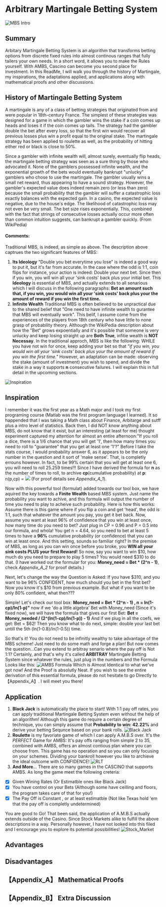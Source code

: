 # Arbitrary Martingale Betting System
![MBS Intro](https://www.5paisa.com/school/Includes/Image/averaging/3Martingale%20betting%20system.jpg)

## Summary
Arbitary Martingale Betting System is an algorithm that transforms betting options from discrete fixed rules into almost continous ranges that fully tailers your own needs. In a short word, it allows you to make the Rules yourself. With AMBS, Cascino can become you second place for investment. In this ReadMe, I will walk you through the history of Martingale, my inspirations, the adaptations applied, and applications along with mathematical proofs and other discussions. 

## History of Martingale Betting System
A martingale is any of a class of betting strategies that originated from and were popular in 18th-century France. The simplest of these strategies was designed for a game in which the gambler wins the stake if a coin comes up heads and loses it if the coin comes up tails. The strategy had the gambler double the bet after every loss, so that the first win would recover all previous losses plus win a profit equal to the original stake. The martingale strategy has been applied to roulette as well, as the probability of hitting either red or black is close to 50%.

Since a gambler with infinite wealth will, almost surely, eventually flip heads, the martingale betting strategy was seen as a sure thing by those who advocated it. None of the gamblers possessed infinite wealth, and the exponential growth of the bets would eventually bankrupt "unlucky" gamblers who chose to use the martingale. The gambler usually wins a small net reward, thus appearing to have a sound strategy. However, the gambler's expected value does indeed remain zero (or less than zero) because the small probability that the gambler will suffer a catastrophic loss exactly balances with the expected gain. In a casino, the expected value is negative, due to the house's edge. The likelihood of catastrophic loss may not even be very small. The bet size rises exponentially. This, combined with the fact that strings of consecutive losses actually occur more often than common intuition suggests, can bankrupt a gambler quickly. (From WikiPedia)

#### Comments:
Traditional MBS, is indeed, as simple as above. The description above captrues the two significant features of MBS:
1. **Its Ideology** "Double you bet everytime you lose" is indeed a good way to put it, but it's far from accurate. In the case where the odd is 1:1, coin flips for instance, your action is indeed: Double your next bet. Since then if you win, you will win all your 'sink costs' back plus your initial bet. This **Ideology** is essential of MBS, and actually extends to all senarious which I will discuss in the following paragraphs: **Bet an amount such that, if you win, you would win all your 'sink costs' back plus your the amount of reward if you win the first time.** 
2. **Infinite Wealth** Traditional MBS is often believed to be unpractical due to the shared belief that "One need to have infinite wealth to gurantee that MBS will eventually work". This belif, I assume come from the experiences of the players from 18th century who have little to none grasp of probability theory. Although the WikiPedia description about how the "Bet" grows expoentially and it's possible that someone is very unlucky and keep losing straight up are **Both True**, infitie wealth is **NOT Necessay**. In the traditional approch, MBS is like the following: WHILE you have not win for once, keep adding your bet so that *"if you win, you would win all your 'sink costs' back plus your the amount of reward if you win the first time."* However, an adaptation can be made: observing the stake (amount of investment) you wish to spend, and divide the stake in a way it supports **n** consecutive failures. I will explain this in full detail in the upcoming sections.

![Inspiration](https://miro.medium.com/max/1200/1*K0w6c8Mv7V80iwgWjSK0Zg.jpeg)
## Inspiration
I remember it was the first year as a Math major and I took my first programing course (Matlab was the first program language I learned). It so happended that I was taking a Math class about Finance, Arbitarge and sutff plus a intro level of statistics. Back then, I did NOT know anything about MBS, do not know that it exist, but an interesting (at least for me) thought experiment captured my attention for almost an entire afternoon:"If you roll a dice, there is a 1/6 chance that you will get '1', then how many times you need to roll to "guarantee" that you get at least one '1'?"  Before I take the stats course, I would probability answer 6, as it appears to be the only number in the question and it sort of 'make sense'. That, is completly errouns however. In fact, to be 99% certain that you will get at least one 6, you will need to roll 25.259 times!!! Since I have derived the formula for **n** as the number of times to roll, to archive **cp**(cumulative probability) at **p**: n(p,cp) = <img src="https://render.githubusercontent.com/render/math?math=\frac{ln(1-cp)}{ln(1-p)}"> (For proof details see *Appendix_A_1*). 

Now with this powerful tool (formulat) added towards our tool box, we have aquired the key towards a **Finite Wealth** based MBS system. Just name the probability you want to achive, and this formula will output the number of time you need to play to acheive such probability. Here is how this works: Assume there is this game where if you flip a coin and get 'head', the odd is 1:1, such that whatever the amount you pay, you get it bet back. Now, assume you want at least 96% of confidence that you win at least once, how many time do you need to bet?  Just plug in CP = 0.96 and P = 0.5 into our formula, and whola! You get n = 4.64, so you need to bet at least 5 times to have a **96%** cumulative probability (or confidence) that you can win at least once. And this setting, sounds so familiar right? In the premise of MBS, as long as you can win once before you broke, you **WIN all your sink costs PLUS your first Reward!** So now, say you want to win $10, how much do you need to prepare to play 5 times? You would need $310 to do that. (I have worked out the formular for you: **Money_need = Bet * (2^n - 1)**, check *Appendix_A_2* for proof details.) 

Next, let's change the way the Question is Asked: If you have $310, and you want to be 96% CONFIDENT, how much should you bet in the first bet? Now you know it's $10 from previous example. But what if you want to be only 80% confident, what then??? 

Simple! Let's check our tool box: **Money_need = Bet * (2^n - 1) , n = ln(1-cp)/ln(1-p)"** now if we 'do a little algebra' Bet with Money_need (Since it's fixed now), we will have the formula that gives our first Bet: **Bet = Money_needed / (2^(ln(1-cp)/ln(1-p)) - 1)** And if we plug in all the coefs, we get: Bet = $62! Then you know what to do next, simple: double your last bet untill the 5th (ln(1-0.8)/ln(1-0.5)) time. 

So that's it! You do not need to be infinitly wealthy to take advantage of the MBS scheme! Just need to do some math and forge a plan! But now comes the question...Can you extend to arbitray senario where the pay off is Not 1:1? Certainly, and that's why it's called **ARBITRAY** Martingale Betting System since whatever the rules, just plug in the numbers and the Formula Looks like this: 
![AMBS Formula](https://www.linkpicture.com/q/QQ图片20201021212637.png)
Which is Almost Identical to what we've got now! And the Proof is absolutly Neat. If you wish to see the entire derivation of this essential formula, please do not hesitate to go Directly to 【Appendix_A】. I will meet you there! 
  
## Application
1. **Black Jack** is automatically the place to start! With 1:1 pay off rates, you can apply traditional Martingale Betting System even without the help of an algorithm! Although this game do require a certain degree of technique, you can simply assume that **Probability to win: 42.22%** and derive your betting Sequnce based on your bank rolls.
![Black Jack](https://thumbor.forbes.com/thumbor/fit-in/1200x0/filters%3Aformat%28jpg%29/https%3A%2F%2Fspecials-images.forbesimg.com%2Fdam%2Fimageserve%2F1051931270%2F0x0.jpg%3Ffit%3Dscale)
2. **Roulette** is my favoriate game of which I can apply A.M.B.S over. It's the *PERFECT* Game for AMBS: It's pay offs ranging from simple 2 to 35, combined with AMBS, offers an almost contious plan where you can choose from. This game has no operation and so you can only focusing on your schemes. Dividing your bankroll however you like to archieve the ideal outcome with CONFIDENCE!
![RLT](https://www.liveabout.com/thmb/IgNSqSq25vXZJHs7WeJv4FyAeBc=/1500x1000/filters:fill(auto,1)/RouletteTable-58c2bb9a5f9b58af5c9ea220.jpg)
3. **And More**... There are so many games in the CASCINO that supports AMBS. As long the game meet the following creteria: 
- [x] Given Wining Rates (Or Estimatble ones like Black Jack)
- [x] You have control on your Bets (Although some have ceilling and floors, the program takes care of that for you!)
- [x] The Pay Off is Constant , or at least estimatble (Not like Texas hold 'em that the pay off is completly undetermined)

You are good to Go! That been said, the application of A.M.B.S actually extends outside of the Casino. Since Stock Markets alike to fulfill the above descriptions in a way. Personally however, I have not looked into this filed and I encourage you to explore its potential possibilities! 
![Stock_Market](https://api.time.com/wp-content/uploads/2020/03/stock-market-coronavirus-2.jpg)

## Advantages
## Disadvantages
## 【Appendix_A】 Mathematical Proofs
## 【Appendix_B】 Extra Discussion 

